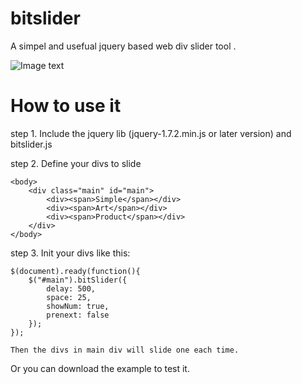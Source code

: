 bitslider
=========

A simpel and usefual jquery based web div slider tool .

![Image text](https://github.com/bitdesign/bitslider/trunk/imgs/slider.jpg)


<h1>How to use it</h1>

step 1. Include the jquery lib (jquery-1.7.2.min.js or later version) and bitslider.js

step 2. Define your divs to slide
	
	<body>	
		<div class="main" id="main">
			<div><span>Simple</span></div>
			<div><span>Art</span></div>
			<div><span>Product</span></div>
		</div>
	</body>
step 3. Init your divs like this:

	$(document).ready(function(){	
		$("#main").bitSlider({
			delay: 500,
			space: 25,
			showNum: true,
			prenext: false
		});
	});
	
	Then the divs in main div will slide one each time.

Or you can download the example to test it.




